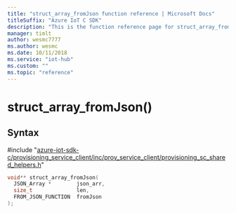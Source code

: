 ```yaml
---                             
title: "struct_array_fromJson function reference | Microsoft Docs" 
titleSuffix: "Azure IoT C SDK"            
description: "This is the function reference page for struct_array_fromJson() in the Azure IoT C SDK. This SDK is used with the Azure IoT Hub and Azure IoT Hub Device Provisioning Service"            
manager: timlt                 
author: wesmc7777              
ms.author: wesmc               
ms.date: 10/11/2018                    
ms.service: "iot-hub"             
ms.custom: ""                
ms.topic: "reference"        
---                            
```


# struct_array_fromJson()

## Syntax

\#include "[azure-iot-sdk-c/provisioning_service_client/inc/prov_service_client/provisioning_sc_shared_helpers.h](../provisioning-sc-shared-helpers-h.md)"  
```C
void** struct_array_fromJson(
  JSON_Array *        json_arr,
  size_t              len,
  FROM_JSON_FUNCTION  fromJson
);
```

